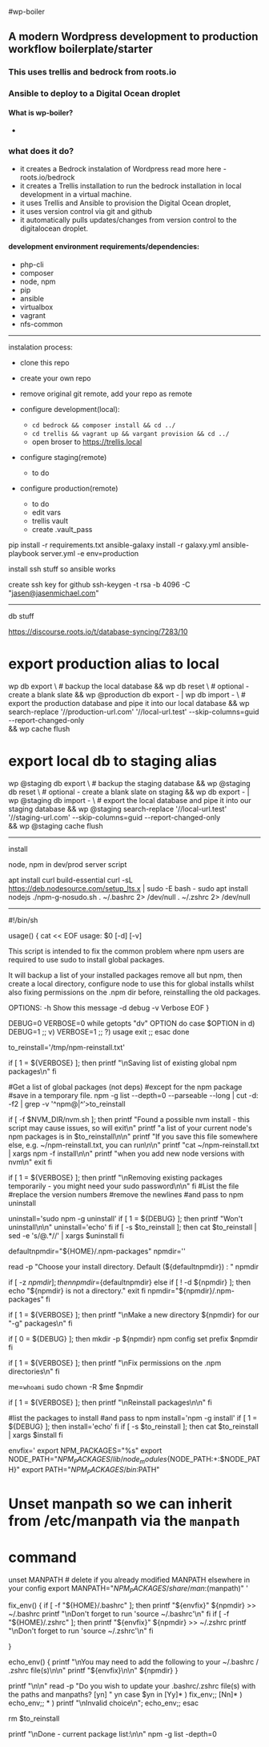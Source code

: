 #wp-boiler

## A modern Wordpress development to production workflow boilerplate/starter

### This uses trellis and bedrock from roots.io
### Ansible to deploy to a Digital Ocean droplet

#### What is wp-boiler?
- 
### what does it do?
- it creates a Bedrock instalation of Wordpress read more here - roots.io/bedrock
- it creates a Trellis installation to run the bedrock installation in local development in a virtual machine.
- it uses Trellis and Ansible to provision the Digital Ocean droplet, 
- it uses version control via git and github
- it automatically pulls updates/changes from version control to the digitalocean droplet.

#### development environment requirements/dependencies:
- php-cli
- composer
- node, npm
- pip
- ansible
- virtualbox
- vagrant
- nfs-common

---

instalation process:
- clone this repo
- create your own repo
- remove original git remote, add your repo as remote
- configure development(local):
  -  ```cd bedrock && composer install && cd ../```
  -  ```cd trellis && vagrant up && vargant provision && cd ../```
  -  open broser to https://trellis.local

- configure staging(remote)
  - to do

- configure production(remote)
  - to do
  - edit vars
  - trellis vault
  - create .vault_pass


 <!-- ansible-vault encrypt group_vars/all/vault.yml group_vars/development/vault.yml group_vars/production/vault.yml  -->
 <!-- ansible-vault decrypt group_vars/all/vault.yml group_vars/development/vault.yml group_vars/production/vault.yml  -->

pip install -r requirements.txt
ansible-galaxy install -r galaxy.yml
ansible-playbook server.yml -e env=production

install ssh stuff so ansible works

create ssh key for github
 ssh-keygen -t rsa -b 4096 -C "jasen@jasenmichael.com"

---
db stuff

https://discourse.roots.io/t/database-syncing/7283/10

# export production alias to local
wp db export \ # backup the local database
&& wp db reset \ # optional - create a blank slate
&& wp @production db export - | wp db import - \ # export the production database and pipe it into our local database
&& wp search-replace '//production-url.com' '//local-url.test' --skip-columns=guid --report-changed-only \
&& wp cache flush

# export local db to staging alias
wp @staging db export \ # backup the staging database
&& wp @staging db reset \ # optional - create a blank slate on staging
&& wp db export - | wp @staging db import - \ # export the local database and pipe it into our staging database
&& wp @staging search-replace '//local-url.test' '//staging-url.com' --skip-columns=guid --report-changed-only \
&& wp @staging cache flush





---
install

node, npm in dev/prod server script

apt install curl build-essential
curl -sL https://deb.nodesource.com/setup_lts.x | sudo -E bash -
sudo apt install nodejs
./npm-g-nosudo.sh
. ~/.bashrc 2> /dev/null
. ~/.zshrc 2> /dev/null

---
<!-- npm-g-nosudo.sh -->
#!/bin/sh

usage()
{
cat << EOF
usage: $0 [-d] [-v]

This script is intended to fix the common problem where npm users
are required to use sudo to install global packages.

It will backup a list of your installed packages remove all but npm,
then create a local directory, configure node to use this for global installs
whilst also fixing permissions on the .npm dir before, reinstalling the old packages.

OPTIONS:
   -h   Show this message
   -d   debug
   -v   Verbose
EOF
}


DEBUG=0
VERBOSE=0
while getopts "dv" OPTION
do
     case $OPTION in
         d)
             DEBUG=1
             ;;
         v)
             VERBOSE=1
             ;;
         ?)
             usage
             exit
             ;;
     esac
done

to_reinstall='/tmp/npm-reinstall.txt'

if [ 1 = ${VERBOSE} ];  then
    printf "\nSaving list of existing global npm packages\n"
fi

#Get a list of global packages (not deps)
#except for the npm package
#save in a temporary file.
npm -g list --depth=0 --parseable --long | cut -d: -f2 | grep -v '^npm@\|^$' >$to_reinstall

if [ -f $NVM_DIR/nvm.sh ]; then
    printf "Found a possible nvm install - this script may cause issues, so will exit\n"
    printf "a list of your current node's npm packages is in $to_reinstall\n\n"
    printf "If you save this file somewhere else, e.g. ~/npm-reinstall.txt, you can run\n\n"
    printf "cat ~/npm-reinstall.txt | xargs npm -f install\n\n"
    printf "when you add new node versions with nvm\n"
    exit
fi

if [ 1 = ${VERBOSE} ];  then
    printf "\nRemoving existing packages temporarily - you might need your sudo password\n\n"
fi
#List the file
#replace the version numbers
#remove the newlines
#and pass to npm uninstall

uninstall='sudo npm -g uninstall'
if [ 1 = ${DEBUG} ];    then
    printf "Won't uninstall\n\n"
    uninstall='echo'
fi
if [ -s $to_reinstall ]; then
    cat $to_reinstall | sed -e 's/@.*//' | xargs $uninstall
fi

defaultnpmdir="${HOME}/.npm-packages"
npmdir=''

read -p "Choose your install directory. Default (${defaultnpmdir}) : " npmdir

if [ -z ${npmdir} ]; then
    npmdir=${defaultnpmdir}
else
    if [ ! -d ${npmdir} ]; then
        echo "${npmdir} is not a directory."
        exit
    fi
    npmdir="${npmdir}/.npm-packages"
fi

if [ 1 = ${VERBOSE} ];  then
    printf "\nMake a new directory ${npmdir} for our "-g" packages\n"
fi

if [ 0 = ${DEBUG} ];    then
    mkdir -p ${npmdir}
    npm config set prefix $npmdir
fi

if [ 1 = ${VERBOSE} ];  then
    printf "\nFix permissions on the .npm directories\n"
fi

me=`whoami`
sudo chown -R $me $npmdir

if [ 1 = ${VERBOSE} ];  then
    printf "\nReinstall packages\n\n"
fi

#list the packages to install
#and pass to npm
install='npm -g install'
if [ 1 = ${DEBUG} ];    then
    install='echo'
fi
if [ -s $to_reinstall ]; then
    cat $to_reinstall | xargs $install
fi

envfix='
export NPM_PACKAGES="%s"
export NODE_PATH="$NPM_PACKAGES/lib/node_modules${NODE_PATH:+:$NODE_PATH}"
export PATH="$NPM_PACKAGES/bin:$PATH"
# Unset manpath so we can inherit from /etc/manpath via the `manpath`
# command
unset MANPATH  # delete if you already modified MANPATH elsewhere in your config
export MANPATH="$NPM_PACKAGES/share/man:$(manpath)"
'

fix_env() {
    if [ -f "${HOME}/.bashrc" ];    then
        printf "${envfix}" ${npmdir} >> ~/.bashrc
        printf "\nDon't forget to run 'source ~/.bashrc'\n"
    fi
    if [ -f "${HOME}/.zshrc" ]; then
        printf "${envfix}" ${npmdir} >> ~/.zshrc
        printf "\nDon't forget to run 'source ~/.zshrc'\n"
    fi

}

echo_env() {
    printf "\nYou may need to add the following to your ~/.bashrc / .zshrc file(s)\n\n"
    printf "${envfix}\n\n" ${npmdir}
}

printf "\n\n"
read -p "Do you wish to update your .bashrc/.zshrc file(s) with the paths and manpaths? [yn] " yn
case $yn in
    [Yy]* ) fix_env;;
    [Nn]* ) echo_env;;
    * ) printf "\nInvalid choice\n"; echo_env;;
esac

rm $to_reinstall

printf "\nDone - current package list:\n\n"
npm -g list -depth=0
